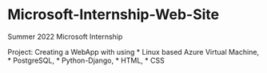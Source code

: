 # Microsoft-Internship-Web-Site

Summer 2022 Microsoft Internship

Project: Creating a WebApp with using 
          * Linux based Azure Virtual Machine, 
          * PostgreSQL, 
          * Python-Django, 
          * HTML, 
          * CSS
